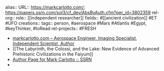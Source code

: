 alias::
URL:: https://markcarlotto.com/; https://papers.ssrn.com/sol3/cf_dev/AbsByAuth.cfm?per_id=3802359
rel-org::
role:: [[independent researcher]]
fields:: #[[ancient civilization]] #ET #UFO
creations::
tags:: person, #aerospace #Mars #Atlantis #Egypt, #keyThinker, #toRead
rel-projects:: #FRESH


- [markcarlotto.com – Aerospace Engineer, Imaging Specialist, Independent Scientist, Author](https://markcarlotto.com/)
- [[The Labyrinth, the Colossi, and the Lake: New Evidence of Advanced Prehistoric Civilizations in the Faiyum]]
- [Author Page for Mark Carlotto :: SSRN](https://papers.ssrn.com/sol3/cf_dev/AbsByAuth.cfm?per_id=3802359)
-

